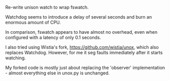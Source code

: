 Re-write unison watch to wrap fswatch.

Watchdog seems to introduce a delay of several seconds and burn an enormous
amount of CPU.

In comparison, fswatch appears to have almost no overhead, even when configured
with a latency of only 0.1 seconds.

I also tried using Wistia's fork, https://github.com/wistia/unox, which also
replaces Watchdog. However, for me it seg faults immediately after it starts watching.

My forked code is mostly just about replacing the 'observer' implementation -
almost everything else in unox.py is unchanged.
